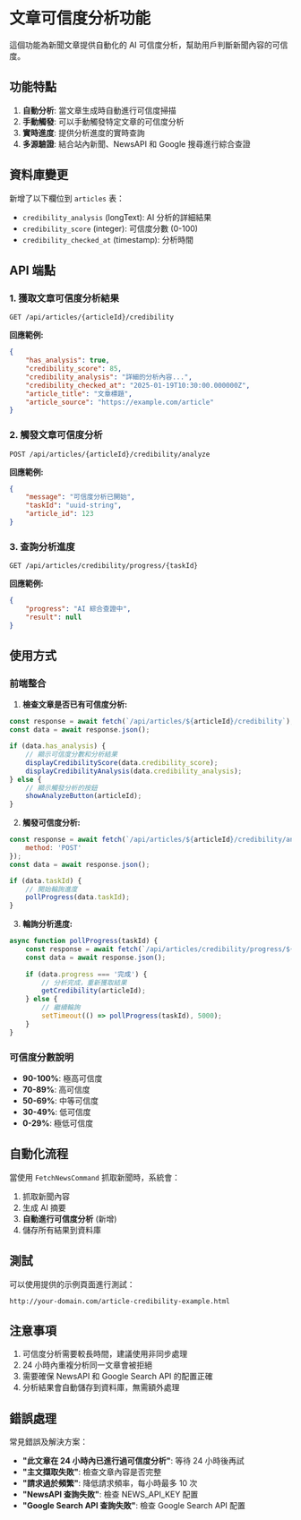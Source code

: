 # 文章可信度分析功能

這個功能為新聞文章提供自動化的 AI 可信度分析，幫助用戶判斷新聞內容的可信度。

## 功能特點

1. **自動分析**: 當文章生成時自動進行可信度掃描
2. **手動觸發**: 可以手動觸發特定文章的可信度分析
3. **實時進度**: 提供分析進度的實時查詢
4. **多源驗證**: 結合站內新聞、NewsAPI 和 Google 搜尋進行綜合查證

## 資料庫變更

新增了以下欄位到 `articles` 表：

- `credibility_analysis` (longText): AI 分析的詳細結果
- `credibility_score` (integer): 可信度分數 (0-100)
- `credibility_checked_at` (timestamp): 分析時間

## API 端點

### 1. 獲取文章可信度分析結果

```
GET /api/articles/{articleId}/credibility
```

**回應範例:**
```json
{
    "has_analysis": true,
    "credibility_score": 85,
    "credibility_analysis": "詳細的分析內容...",
    "credibility_checked_at": "2025-01-19T10:30:00.000000Z",
    "article_title": "文章標題",
    "article_source": "https://example.com/article"
}
```

### 2. 觸發文章可信度分析

```
POST /api/articles/{articleId}/credibility/analyze
```

**回應範例:**
```json
{
    "message": "可信度分析已開始",
    "taskId": "uuid-string",
    "article_id": 123
}
```

### 3. 查詢分析進度

```
GET /api/articles/credibility/progress/{taskId}
```

**回應範例:**
```json
{
    "progress": "AI 綜合查證中",
    "result": null
}
```

## 使用方式

### 前端整合

1. **檢查文章是否已有可信度分析:**
```javascript
const response = await fetch(`/api/articles/${articleId}/credibility`);
const data = await response.json();

if (data.has_analysis) {
    // 顯示可信度分數和分析結果
    displayCredibilityScore(data.credibility_score);
    displayCredibilityAnalysis(data.credibility_analysis);
} else {
    // 顯示觸發分析的按鈕
    showAnalyzeButton(articleId);
}
```

2. **觸發可信度分析:**
```javascript
const response = await fetch(`/api/articles/${articleId}/credibility/analyze`, {
    method: 'POST'
});
const data = await response.json();

if (data.taskId) {
    // 開始輪詢進度
    pollProgress(data.taskId);
}
```

3. **輪詢分析進度:**
```javascript
async function pollProgress(taskId) {
    const response = await fetch(`/api/articles/credibility/progress/${taskId}`);
    const data = await response.json();
    
    if (data.progress === '完成') {
        // 分析完成，重新獲取結果
        getCredibility(articleId);
    } else {
        // 繼續輪詢
        setTimeout(() => pollProgress(taskId), 5000);
    }
}
```

### 可信度分數說明

- **90-100%**: 極高可信度
- **70-89%**: 高可信度
- **50-69%**: 中等可信度
- **30-49%**: 低可信度
- **0-29%**: 極低可信度

## 自動化流程

當使用 `FetchNewsCommand` 抓取新聞時，系統會：

1. 抓取新聞內容
2. 生成 AI 摘要
3. **自動進行可信度分析** (新增)
4. 儲存所有結果到資料庫

## 測試

可以使用提供的示例頁面進行測試：

```
http://your-domain.com/article-credibility-example.html
```

## 注意事項

1. 可信度分析需要較長時間，建議使用非同步處理
2. 24 小時內重複分析同一文章會被拒絕
3. 需要確保 NewsAPI 和 Google Search API 的配置正確
4. 分析結果會自動儲存到資料庫，無需額外處理

## 錯誤處理

常見錯誤及解決方案：

- **"此文章在 24 小時內已進行過可信度分析"**: 等待 24 小時後再試
- **"主文擷取失敗"**: 檢查文章內容是否完整
- **"請求過於頻繁"**: 降低請求頻率，每小時最多 10 次
- **"NewsAPI 查詢失敗"**: 檢查 NEWS_API_KEY 配置
- **"Google Search API 查詢失敗"**: 檢查 Google Search API 配置 